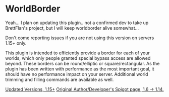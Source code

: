 WorldBorder
===========

Yeah... I plan on updating this plugin.. not a confirmed dev to take up BrettFlan's project, but I will keep worldborder alive somewhat...

Don't come reporting issues if you are not using this version on servers 1.15+ only.

This plugin is intended to efficiently provide a border for each of your worlds, which only people granted special bypass access are allowed beyond. These borders can be round/elliptic or square/rectangular. As the plugin has been written with performance as the most important goal, it should have no performance impact on your server. Additional world trimming and filling commands are available as well.

<a href="https://www.spigotmc.org/resources/worldborder-1-15.80466/">Updated Versions, 1.15+</a>
<a href="https://www.spigotmc.org/resources/worldborder.60905/">Original Author/Developer's Spigot page, 1.6 -> 1.14.</a>
